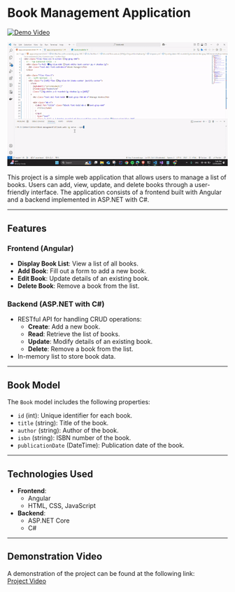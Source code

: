 # Book Management Application

[![Demo Video](https://img.shields.io/badge/Video-Demo-blue?style=for-the-badge)](https://drive.google.com/drive/folders/1cDPE7lLfP2mI90bgGwC-zHoayRK3Vk1D?usp=sharing)

![Demo Preview](output.gif)


This project is a simple web application that allows users to manage a list of books. Users can add, view, update, and delete books through a user-friendly interface. The application consists of a frontend built with Angular and a backend implemented in ASP.NET with C#.

---

## Features

### Frontend (Angular)
- **Display Book List**: View a list of all books.
- **Add Book**: Fill out a form to add a new book.
- **Edit Book**: Update details of an existing book.
- **Delete Book**: Remove a book from the list.

### Backend (ASP.NET with C#)
- RESTful API for handling CRUD operations:
  - **Create**: Add a new book.
  - **Read**: Retrieve the list of books.
  - **Update**: Modify details of an existing book.
  - **Delete**: Remove a book from the list.
- In-memory list to store book data.

---

## Book Model
The `Book` model includes the following properties:
- `id` (int): Unique identifier for each book.
- `title` (string): Title of the book.
- `author` (string): Author of the book.
- `isbn` (string): ISBN number of the book.
- `publicationDate` (DateTime): Publication date of the book.

---

## Technologies Used
- **Frontend**:
  - Angular
  - HTML, CSS, JavaScript
- **Backend**:
  - ASP.NET Core
  - C#

---

## Demonstration Video
A demonstration of the project can be found at the following link:  
[Project Video](https://drive.google.com/drive/folders/1cDPE7lLfP2mI90bgGwC-zHoayRK3Vk1D?usp=sharing)
